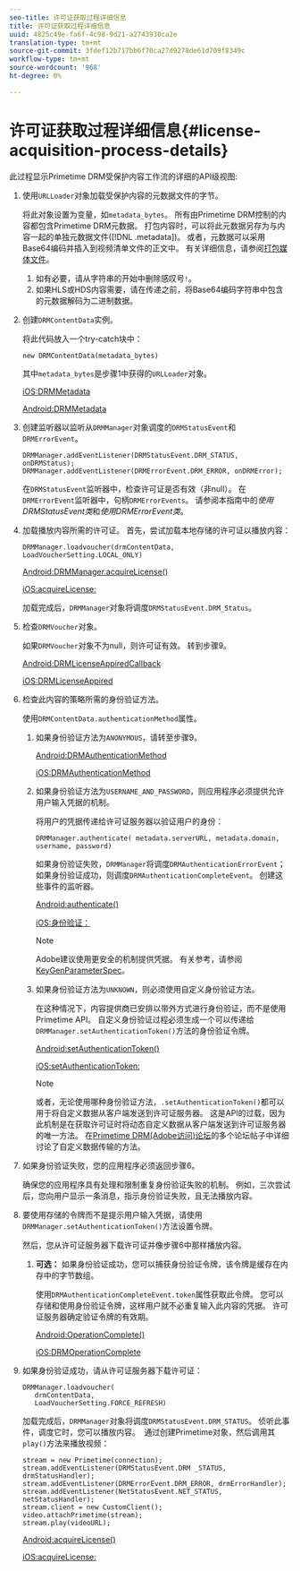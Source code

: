 ```yaml
---
seo-title: 许可证获取过程详细信息
title: 许可证获取过程详细信息
uuid: 4825c49e-fa6f-4c98-9d21-a2743930ca2e
translation-type: tm+mt
source-git-commit: 3fdef12b717bb6f70ca27d9278de61d709f8349c
workflow-type: tm+mt
source-wordcount: '968'
ht-degree: 0%

---
```



# 许可证获取过程详细信息{#license-acquisition-process-details}

此过程显示Primetime DRM受保护内容工作流的详细的API级视图:

1. 使用`URLLoader`对象加载受保护内容的元数据文件的字节。

   将此对象设置为变量，如`metadata_bytes`。 所有由Primetime DRM控制的内容都包含Primetime DRM元数据。 打包内容时，可以将此元数据另存为与内容一起的单独元数据文件([!DNL .metadata])。 或者，元数据可以采用Base64编码并插入到视频清单文件的正文中。 有关详细信息，请参阅[打包媒体文件](../protecting-content/packaging-media-overview/packaging-media-files.md)。
   1. 如有必要，请从字符串的开始中删除感叹号`!`。
   1. 如果HLS或HDS内容需要，请在传递之前，将Base64编码字符串中包含的元数据解码为二进制数据。
1. 创建`DRMContentData`实例。

   将此代码放入一个try-catch块中：

   ```
   new DRMContentData(metadata_bytes)
   ```

   其中`metadata_bytes`是步骤1中获得的`URLLoader`对象。

   [iOS:DRMMetadata](https://help.adobe.com/en_US/primetime/api/drm-apis/client/ios/interface_d_r_m_metadata.html)

   [Android:DRMMetadata](https://help.adobe.com/en_US/primetime/api/drm-apis/client/android/index.html)

1. 创建监听器以监听从`DRMManager`对象调度的`DRMStatusEvent`和`DRMErrorEvent`。

   ```
   DRMManager.addEventListener(DRMStatusEvent.DRM_STATUS, onDRMStatus); 
   DRMManager.addEventListener(DRMErrorEvent.DRM_ERROR, onDRMError);
   ```

   在`DRMStatusEvent`监听器中，检查许可证是否有效（非null）。 在`DRMErrorEvent`监听器中，句柄`DRMErrorEvents`。 请参阅本指南中的&#x200B;*使用DRMStatusEvent类*&#x200B;和&#x200B;*使用DRMErrorEvent类*。

1. 加载播放内容所需的许可证。
首先，尝试加载本地存储的许可证以播放内容：

   ```
   DRMManager.loadvoucher(drmContentData, LoadVoucherSetting.LOCAL_ONLY)
   ```

   [Android:DRMManager.acquireLicense()](https://help.adobe.com/en_US/primetime/api/drm-apis/client/android/com/adobe/ave/drm/DRMManager.html#acquireLicense(com.adobe.ave.drm.DRMMetadata,%20com.adobe.ave.drm.DRMAcquireLicenseSettings,%20com.adobe.ave.drm.DRMOperationErrorCallback,%20com.adobe.ave.drm.DRMLicenseAcquiredCallback))

   [iOS:acquireLicense:](https://help.adobe.com/en_US/primetime/api/drm-apis/client/ios/interface_d_r_m_manager.html#a52accb5ed5b49d6e5d91277d78279f1b)

   加载完成后，`DRMManager`对象将调度`DRMStatusEvent.DRM_Status`。

1. 检查`DRMVoucher`对象。


   如果`DRMVoucher`对象不为null，则许可证有效。 转到步骤9。

   [Android:DRMLicenseAppiredCallback](https://help.adobe.com/en_US/primetime/api/drm-apis/client/android/com/adobe/ave/drm/DRMLicenseAcquiredCallback.html)

   [iOS:DRMLicenseAppired](https://help.adobe.com/en_US/primetime/api/drm-apis/client/ios/_d_r_m_interface_8h.html#afe5a9e3a003f312ee268d9b00927fa6d)
1. 检查此内容的策略所需的身份验证方法。

   使用`DRMContentData.authenticationMethod`属性。
   1. 如果身份验证方法为`ANONYMOUS`，请转至步骤9。 

      [Android:DRMAuthenticationMethod](https://help.adobe.com/en_US/primetime/api/drm-apis/client/android/index.html?com/adobe/ave/drm/DRMLicenseAcquiredCallback.html)

      [iOS:DRMAuthenticationMethod](https://help.adobe.com/en_US/primetime/api/drm-apis/client/ios/_d_r_m_interface_8h.html#a2003f29af93898b52a4123c2dd92c457)
   1. 如果身份验证方法为`USERNAME_AND_PASSWORD`，则应用程序必须提供允许用户输入凭据的机制。

      将用户的凭据传递给许可证服务器以验证用户的身份：

      ```
      DRMManager.authenticate( metadata.serverURL, metadata.domain, username, password)
      ```

      如果身份验证失败，`DRMManager`将调度`DRMAuthenticationErrorEvent`；如果身份验证成功，则调度`DRMAuthenticationCompleteEvent`。 创建这些事件的监听器。

      [Android:authenticate()](https://help.adobe.com/en_US/primetime/api/drm-apis/client/android/com/adobe/ave/drm/DRMManager.html#authenticate(com.adobe.ave.drm.DRMMetadata,%20java.lang.String,%20java.lang.String,%20java.lang.String,%20java.lang.String,%20com.adobe.ave.drm.DRMOperationErrorCallback,%20com.adobe.ave.drm.DRMAuthenticationCompleteCallback))

      [iOS:身份验证：](https://help.adobe.com/en_US/primetime/api/drm-apis/client/ios/interface_d_r_m_manager.html#a169c1441f196a834094a8e0f5ecb4aca)

      >[!NOTE]
      >
      >Adobe建议使用更安全的机制提供凭据。 有关参考，请参阅[KeyGenParameterSpec](https://developer.android.com/reference/android/security/keystore/KeyGenParameterSpec.html)。

   1. 如果身份验证方法为`UNKNOWN`，则必须使用自定义身份验证方法。

      在这种情况下，内容提供商已安排以带外方式进行身份验证，而不是使用Primetime API。 自定义身份验证过程必须生成一个可以传递给`DRMManager.setAuthenticationToken()`方法的身份验证令牌。

      [Android:setAuthenticationToken()](https://help.adobe.com/en_US/primetime/api/drm-apis/client/android/com/adobe/ave/drm/DRMManager.html#setAuthenticationToken(com.adobe.ave.drm.DRMMetadata,%20java.lang.String,%20byte[],%20com.adobe.ave.drm.DRMOperationErrorCallback,%20com.adobe.ave.drm.DRMOperationCompleteCallback))

      [iOS:setAuthenticationToken:](https://help.adobe.com/en_US/primetime/api/drm-apis/client/ios/interface_d_r_m_manager.html#a17884b5d9bcc5b0b39503f61140f9b09)

      >[!NOTE]
      >
      >或者，无论使用哪种身份验证方法，`.setAuthenticationToken()`都可以用于将自定义数据从客户端发送到许可证服务器。 这是API的过载，因为此机制是在获取许可证时将动态自定义数据从客户端发送到许可证服务器的唯一方法。 在[Primetime DRM(Adobe访问)论坛](https://forums.adobe.com/community/adobe_access)的多个论坛帖子中详细讨论了自定义数据传输的方法。

1. 如果身份验证失败，您的应用程序必须返回步骤6。

   确保您的应用程序具有处理和限制重复身份验证失败的机制。 例如，三次尝试后，您向用户显示一条消息，指示身份验证失败，且无法播放内容。
1. 要使用存储的令牌而不是提示用户输入凭据，请使用`DRMManager.setAuthenticationToken()`方法设置令牌。

   然后，您从许可证服务器下载许可证并像步骤6中那样播放内容。
   1. **可选：** 如果身份验证成功，您可以捕获身份验证令牌，该令牌是缓存在内存中的字节数组。

      使用`DRMAuthenticationCompleteEvent.token`属性获取此令牌。 您可以存储和使用身份验证令牌，这样用户就不必重复输入此内容的凭据。 许可证服务器确定验证令牌的有效期。

      [Android:OperationComplete()](https://help.adobe.com/en_US/primetime/api/drm-apis/client/android/com/adobe/ave/drm/DRMOperationCompleteCallback.html)

      [iOS:DRMOperationComplete](https://help.adobe.com/en_US/primetime/api/drm-apis/client/ios/_d_r_m_interface_8h.html#a5f2392ec6661b51bf7b0df71cd514731)
1. 如果身份验证成功，请从许可证服务器下载许可证：

   ```
   DRMManager.loadvoucher( 
      drmContentData, 
      LoadVoucherSetting.FORCE_REFRESH)
   ```

   加载完成后，`DRMManager`对象将调度`DRMStatusEvent.DRM_STATUS`。 侦听此事件，调度它时，您可以播放内容。  通过创建Primetime对象，然后调用其`play()`方法来播放视频：

   ```
   stream = new Primetime(connection); 
   stream.addEventListener(DRMStatusEvent.DRM _STATUS, drmStatusHandler); 
   stream.addEventListener(DRMErrorEvent.DRM_ERROR, drmErrorHandler); 
   stream.addEventListener(NetStatusEvent.NET_STATUS, netStatusHandler); 
   stream.client = new CustomClient(); 
   video.attachPrimetime(stream); 
   stream.play(videoURL);
   ```

   [Android:acquireLicense()](https://help.adobe.com/en_US/primetime/api/drm-apis/client/android/com/adobe/ave/drm/DRMManager.html#acquireLicense(com.adobe.ave.drm.DRMMetadata,%20com.adobe.ave.drm.DRMAcquireLicenseSettings,%20com.adobe.ave.drm.DRMOperationErrorCallback,%20com.adobe.ave.drm.DRMLicenseAcquiredCallback))

   [iOS:acquireLicense:](https://help.adobe.com/en_US/primetime/api/drm-apis/client/ios/interface_d_r_m_manager.html#a52accb5ed5b49d6e5d91277d78279f1b)